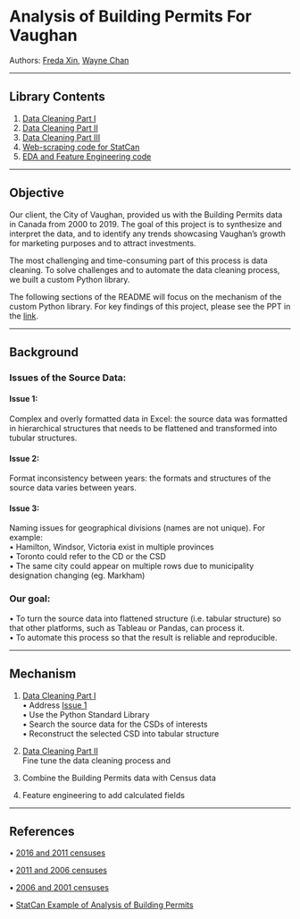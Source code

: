 # Analysis of Building Permits For Vaughan

Authors: [Freda Xin](www.linkedin.com/in/freda-xin/), [Wayne Chan](https://www.linkedin.com/in/waynechan-cma/)

---
## Library Contents

1. [Data Cleaning Part
I](https://github.com/FredaXin/project_vaughan/blob/main/data_cleaning.py)  
2. [Data Cleaning Part
II](https://github.com/FredaXin/project_vaughan/blob/main/data_cleaning_1.py)  
3. [Data Cleaning Part
III](https://github.com/FredaXin/project_vaughan/blob/main/data_cleaning_2.py) 
4. [Web-scraping code for StatCan](https://github.com/FredaXin/project_vaughan/blob/main/scraper_statcan.py)
5. [EDA and Feature Engineering
   code](https://github.com/FredaXin/project_vaughan/blob/main/eda.ipynb)  



---
## Objective
Our client, the City of Vaughan, provided us with the
Building Permits data in Canada from 2000 to 2019. The goal of this project is
to synthesize and interpret the data, and to identify any trends showcasing
Vaughan’s growth for marketing purposes and to attract investments.  

The most challenging and time-consuming part of this process is data cleaning. To solve challenges and to
automate the data cleaning process, we built a custom Python library. 

The following sections of the README will focus on the mechanism of the custom
Python library. For key findings of this project, please see  the PPT in the
[link](https://docs.google.com/presentation/d/1zjLx8IJUHk1ILf2BKMBMqEbVAtviD5W3aG89NV7ENkI/edit?usp=sharing). 


---
## Background

### Issues of the Source Data:  

#### Issue 1: 
Complex and overly formatted data in Excel: the source data was formatted in hierarchical structures that needs to be flattened and transformed into tubular
structures.

#### Issue 2:
Format inconsistency between years: the formats and structures of the source data varies between years. 

#### Issue 3:
Naming issues for geographical divisions (names are not unique). For example:  
• Hamilton, Windsor, Victoria exist in multiple provinces  
• Toronto could refer to the CD or the CSD  
• The same city could appear on multiple rows due to municipality designation changing (eg. Markham)  

### Our goal:
• To turn the source data into flattened structure (i.e. tabular structure) so
that other platforms, such as Tableau or Pandas, can process it.  
• To automate this process so that the result is reliable and reproducible.

---
## Mechanism
1. [Data Cleaning Part
I](https://github.com/FredaXin/project_vaughan/blob/main/data_cleaning.py)  
• Address [Issue 1](#Issue-1)   
• Use the Python Standard Library   
• Search the source data for the CSDs of interests    
• Reconstruct the selected CSD into tabular structure

2. [Data Cleaning Part
II](https://github.com/FredaXin/project_vaughan/blob/main/data_cleaning_1.py)  
Fine tune the data cleaning process and 
3. Combine the Building Permits data with Census data 
4. Feature engineering to add calculated fields 



---
## References

• [2016 and 2011 censuses](https://www12.statcan.gc.ca/census-recensement/2016/dp-pd/hlt-fst/pd-pl/Table.cfm?Lang=Eng&T=307&SR=1&S=3&O=D&RPP=9999&PR=0)

• [2011 and 2006 censuses](https://www12.statcan.gc.ca/census-recensement/2011/dp-pd/hlt-fst/pd-pl/Table-Tableau.cfm?LANG=Eng&T=307&SR=1&S=11&O=A&RPP=9999&PR=0&CMA=0)

• [2006 and 2001 censuses](https://www12.statcan.gc.ca/census-recensement/2006/dp-pd/hlt/97-550/Index.cfm?TPL=P1C&Page=RETR&LANG=Eng&T=307&S=3&O=D&RPP=699)

• [StatCan Example of Analysis of Building Permits](https://www150.statcan.gc.ca/n1/daily-quotidien/201001/dq201001a-eng.htm)